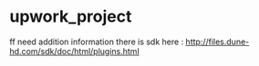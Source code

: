 # upwork_project
ff need addition information there is sdk here : http://files.dune-hd.com/sdk/doc/html/plugins.html
